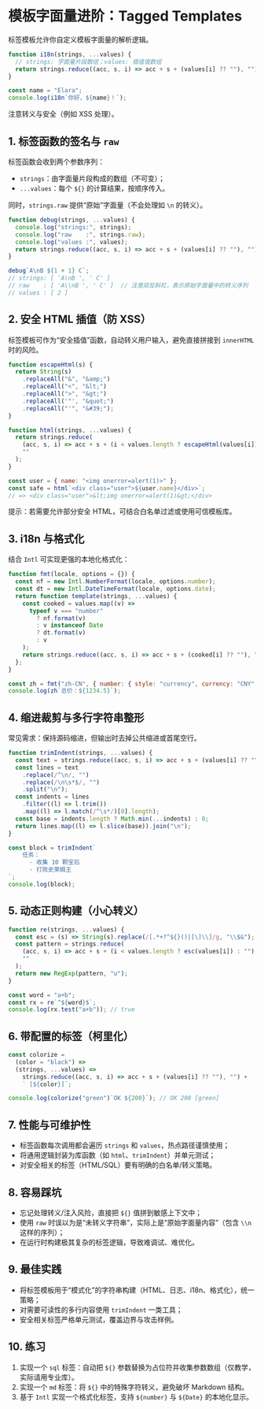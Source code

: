 # 模板字面量进阶：Tagged Templates

标签模板允许你自定义模板字面量的解析逻辑。

```javascript
function i18n(strings, ...values) {
  // strings: 字面量片段数组；values: 插值值数组
  return strings.reduce((acc, s, i) => acc + s + (values[i] ?? ""), "");
}

const name = "Elara";
console.log(i18n`你好，${name}！`);
```

注意转义与安全（例如 XSS 处理）。

## 1. 标签函数的签名与 `raw`

标签函数会收到两个参数序列：

- `strings`：由字面量片段构成的数组（不可变）；
- `...values`：每个 `${}` 的计算结果，按顺序传入。

同时，`strings.raw` 提供“原始”字面量（不会处理如 `\n` 的转义）。

```javascript
function debug(strings, ...values) {
  console.log("strings:", strings);
  console.log("raw    :", strings.raw);
  console.log("values :", values);
  return strings.reduce((acc, s, i) => acc + s + (values[i] ?? ""), "");
}

debug`A\nB ${1 + 1} C`;
// strings: [ 'A\nB ', ' C' ]
// raw    : [ 'A\\nB ', ' C' ]  // 注意双反斜杠，表示原始字面量中的转义序列
// values : [ 2 ]
```

## 2. 安全 HTML 插值（防 XSS）

标签模板可作为“安全插值”函数，自动转义用户输入，避免直接拼接到 `innerHTML` 时的风险。

```javascript
function escapeHtml(s) {
  return String(s)
    .replaceAll("&", "&amp;")
    .replaceAll("<", "&lt;")
    .replaceAll(">", "&gt;")
    .replaceAll('"', "&quot;")
    .replaceAll("'", "&#39;");
}

function html(strings, ...values) {
  return strings.reduce(
    (acc, s, i) => acc + s + (i < values.length ? escapeHtml(values[i]) : ""),
    ""
  );
}

const user = { name: "<img onerror=alert(1)>" };
const safe = html`<div class="user">${user.name}</div>`;
// => <div class="user">&lt;img onerror=alert(1)&gt;</div>
```

提示：若需要允许部分安全 HTML，可结合白名单过滤或使用可信模板库。

## 3. i18n 与格式化

结合 `Intl` 可实现更强的本地化格式化：

```javascript
function fmt(locale, options = {}) {
  const nf = new Intl.NumberFormat(locale, options.number);
  const dt = new Intl.DateTimeFormat(locale, options.date);
  return function template(strings, ...values) {
    const cooked = values.map((v) =>
      typeof v === "number"
        ? nf.format(v)
        : v instanceof Date
        ? dt.format(v)
        : v
    );
    return strings.reduce((acc, s, i) => acc + s + (cooked[i] ?? ""), "");
  };
}

const zh = fmt("zh-CN", { number: { style: "currency", currency: "CNY" } });
console.log(zh`总价：${1234.5}`);
```

## 4. 缩进裁剪与多行字符串整形

常见需求：保持源码缩进，但输出时去掉公共缩进或首尾空行。

```javascript
function trimIndent(strings, ...values) {
  const text = strings.reduce((acc, s, i) => acc + s + (values[i] ?? ""), "");
  const lines = text
    .replace(/^\n/, "")
    .replace(/\n\s*$/, "")
    .split("\n");
  const indents = lines
    .filter((l) => l.trim())
    .map((l) => l.match(/^\s*/)[0].length);
  const base = indents.length ? Math.min(...indents) : 0;
  return lines.map((l) => l.slice(base)).join("\n");
}

const block = trimIndent`
    任务：
      - 收集 10 颗宝石
      - 打败史莱姆王
`;
console.log(block);
```

## 5. 动态正则构建（小心转义）

```javascript
function re(strings, ...values) {
  const esc = (s) => String(s).replace(/[.*+?^${}()|[\]\\]/g, "\\$&");
  const pattern = strings.reduce(
    (acc, s, i) => acc + s + (i < values.length ? esc(values[i]) : ""),
    ""
  );
  return new RegExp(pattern, "u");
}

const word = "a+b";
const rx = re`^${word}$`;
console.log(rx.test("a+b")); // true
```

## 6. 带配置的标签（柯里化）

```javascript
const colorize =
  (color = "black") =>
  (strings, ...values) =>
    strings.reduce((acc, s, i) => acc + s + (values[i] ?? ""), "") +
    ` [${color}]`;

console.log(colorize("green")`OK ${200}`); // OK 200 [green]
```

## 7. 性能与可维护性

- 标签函数每次调用都会遍历 `strings` 和 `values`，热点路径谨慎使用；
- 将通用逻辑封装为库函数（如 `html`、`trimIndent`）并单元测试；
- 对安全相关的标签（HTML/SQL）要有明确的白名单/转义策略。

## 8. 容易踩坑

- 忘记处理转义/注入风险，直接把 `${}` 值拼到敏感上下文中；
- 使用 `raw` 时误以为是“未转义字符串”，实际上是“原始字面量内容”（包含 `\\n` 这样的序列）；
- 在运行时构建极其复杂的标签逻辑，导致难调试、难优化。

## 9. 最佳实践

- 将标签模板用于“模式化”的字符串构建（HTML、日志、i18n、格式化），统一策略；
- 对需要可读性的多行内容使用 `trimIndent` 一类工具；
- 安全相关标签严格单元测试，覆盖边界与攻击样例。

## 10. 练习

1. 实现一个 `sql` 标签：自动把 `${}` 参数替换为占位符并收集参数数组（仅教学，实际请用专业库）。
2. 实现一个 `md` 标签：将 `${}` 中的特殊字符转义，避免破坏 Markdown 结构。
3. 基于 `Intl` 实现一个格式化标签，支持 `${number}` 与 `${Date}` 的本地化显示。
